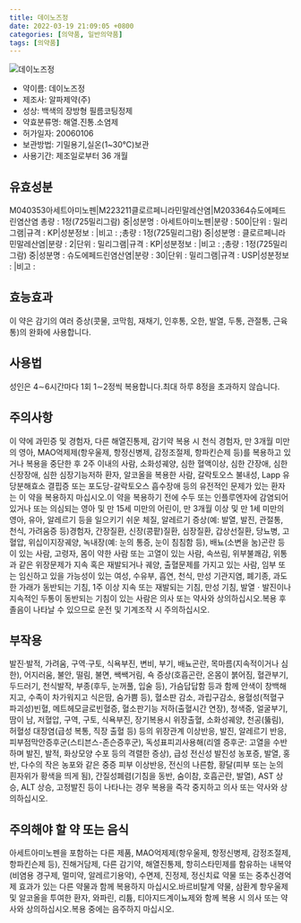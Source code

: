 ```yaml
---
title: 데이노즈정
date: 2022-03-19 21:09:05 +0800
categories: [의약품, 일반의약품]
tags: [의약품]
---
```

![데이노즈정](https://nedrug.mfds.go.kr/pbp/cmn/itemImageDownload/147428277917100116)

- 약이름: 데이노즈정
- 제조사: 알파제약(주)
- 성상: 백색의 장방형 필름코팅정제
- 약효분류명: 해열.진통.소염제
- 허가일자: 20060106
- 보관방법: 기밀용기,실온(1~30℃)보관
- 사용기간: 제조일로부터 36 개월
## 유효성분
M040353아세트아미노펜|M223211클로르페니라민말레산염|M203364슈도에페드린염산염
총량 : 1정(725밀리그람) 중|성분명 : 아세트아미노펜|분량 : 500|단위 : 밀리그램|규격 : KP|성분정보 : |비고 : ;총량 : 1정(725밀리그람) 중|성분명 : 클로르페니라민말레산염|분량 : 2|단위 : 밀리그램|규격 : KP|성분정보 : |비고 : ;총량 : 1정(725밀리그람) 중|성분명 : 슈도에페드린염산염|분량 : 30|단위 : 밀리그램|규격 : USP|성분정보 : |비고 :
## 효능효과
이 약은 감기의 여러 증상(콧물, 코막힘, 재채기, 인후통, 오한, 발열, 두통, 관절통, 근육통)의 완화에 사용합니다.
## 사용법
성인은 4∼6시간마다 1회 1∼2정씩 복용합니다.최대 하루 8정을 초과하지 않습니다.
## 주의사항
이 약에 과민증 및 경험자, 다른 해열진통제, 감기약 복용 시 천식 경험자, 만 3개월 미만의 영아, MAO억제제(항우울제, 항정신병제, 감정조절제, 항파킨슨제 등)를 복용하고 있거나 복용을 중단한 후 2주 이내의 사람, 소화성궤양, 심한 혈액이상, 심한 간장애, 심한 신장장애, 심한 심장기능저하 환자, 알코올을 복용한 사람, 갈락토오스 불내성, Lapp 유당분해효소 결핍증 또는 포도당-갈락토오스 흡수장애 등의 유전적인 문제가 있는 환자는 이 약을 복용하지 마십시오.이 약을 복용하기 전에 수두 또는 인플루엔자에 감염되어 있거나 또는 의심되는 영아 및 만 15세 미만의 어린이, 만 3개월 이상 및 만 1세 미만의 영아, 유아, 알레르기 등을 일으키기 쉬운 체질, 알레르기 증상(예: 발열, 발진, 관절통, 천식, 가려움증 등)경험자, 간장질환, 신장(콩팥)질환, 심장질환, 갑상선질환, 당뇨병, 고혈압, 위십이지장궤양, 녹내장(예: 눈의 통증, 눈이 침침함 등), 배뇨(소변을 눔)곤란 등이 있는 사람, 고령자, 몸이 약한 사람 또는 고열이 있는 사람, 속쓰림, 위부불쾌감, 위통과 같은 위장문제가 지속 혹은 재발되거나 궤양, 출혈문제를 가지고 있는 사람, 임부 또는 임신하고 있을 가능성이 있는 여성, 수유부, 흡연, 천식, 만성 기관지염, 폐기종, 과도한 가래가 동반되는 기침, 1주 이상 지속 또는 재발되는 기침, 만성 기침, 발열ㆍ발진이나 지속적인 두통이 동반되는 기침이 있는 사람은 의사 또는 약사와 상의하십시오.복용 후 졸음이 나타날 수 있으므로 운전 및 기계조작 시 주의하십시오.
## 부작용
발진·발적, 가려움, 구역·구토, 식욕부진, 변비, 부기, 배뇨곤란, 목마름(지속적이거나 심한), 어지러움, 불안, 떨림, 불면, 쌕쌕거림, 쇽 증상(호흡곤란, 온몸이 붉어짐, 혈관부기, 두드러기, 천식발작, 부종(후두, 눈꺼풀, 입술 등), 가슴답답함 등과 함께 안색이 창백해지고, 수족이 차가워지고 식은땀, 숨가쁨 등), 혈소판 감소, 과립구감소, 용혈성(적혈구 파괴성)빈혈, 메트헤모글로빈혈증, 혈소판기능 저하(출혈시간 연장), 청색증, 얼굴부기, 땀이 남, 저혈압, 구역, 구토, 식욕부진, 장기복용시 위장출혈, 소화성궤양, 천공(뚫림), 허혈성 대장염(급성 복통, 직장 출혈 등) 등의 위장관계 이상반응, 발진, 알레르기 반응, 피부점막안증후군(스티븐스-존슨증후군), 독성표피괴사용해(리엘 증후군: 고열을 수반하며 발진, 발적, 화상모양 수포 등의 격렬한 증상), 급성 전신성 발진성 농포증, 발열, 홍반, 다수의 작은 농포와 같은 중증 피부 이상반응, 전신의 나른함, 황달(피부 또는 눈의 흰자위가 황색을 띄게 됨), 간질성폐렴(기침을 동반, 숨이참, 호흡곤란, 발열), AST 상승, ALT 상승, 고정발진 등이 나타나는 경우 복용을 즉각 중지하고 의사 또는 약사와 상의하십시오.
## 주의해야 할 약 또는 음식
아세트아미노펜을 포함하는 다른 제품, MAO억제제(항우울제, 항정신병제, 감정조절제, 항파킨슨제 등), 진해거담제, 다른 감기약, 해열진통제, 항히스타민제를 함유하는 내복약(비염용 경구제, 멀미약, 알레르기용약), 수면제, 진정제, 정신치료 약물 또는 중추신경억제 효과가 있는 다른 약물과 함께 복용하지 마십시오.바르비탈계 약물, 삼환계 항우울제 및 알코올을 투여한 환자, 와파린, 리튬, 티아지드계이뇨제와 함께 복용 시 의사 또는 약사와 상의하십시오.복용 중에는 음주하지 마십시오.
